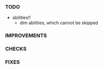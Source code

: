 ### TODO
- abilities!!
    - dim abilities, which cannot be skipped

### IMPROVEMENTS

### CHECKS

### FIXES


